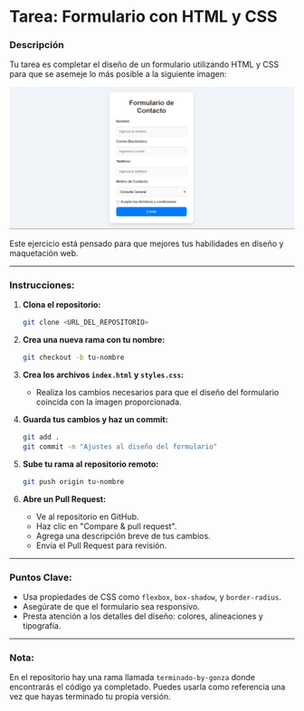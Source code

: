 ﻿# **Tarea: Formulario con HTML y CSS**

### **Descripción**
Tu tarea es completar el diseño de un formulario utilizando HTML y CSS para que se asemeje lo más posible a la siguiente imagen:

![Formulario de referencia](./form.png)

Este ejercicio está pensado para que mejores tus habilidades en diseño y maquetación web.

---

### **Instrucciones:**

1. **Clona el repositorio:**
   ```bash
   git clone <URL_DEL_REPOSITORIO>
   ```

2. **Crea una nueva rama con tu nombre:**
   ```bash
   git checkout -b tu-nombre
   ```

3. **Crea los archivos `index.html` y `styles.css`:**
   - Realiza los cambios necesarios para que el diseño del formulario coincida con la imagen proporcionada.

4. **Guarda tus cambios y haz un commit:**
   ```bash
   git add .
   git commit -m "Ajustes al diseño del formulario"
   ```

5. **Sube tu rama al repositorio remoto:**
   ```bash
   git push origin tu-nombre
   ```

6. **Abre un Pull Request:**
   - Ve al repositorio en GitHub.
   - Haz clic en "Compare & pull request".
   - Agrega una descripción breve de tus cambios.
   - Envía el Pull Request para revisión.

---

### **Puntos Clave:**
- Usa propiedades de CSS como `flexbox`, `box-shadow`, y `border-radius`.
- Asegúrate de que el formulario sea responsivo.
- Presta atención a los detalles del diseño: colores, alineaciones y tipografía.

---

### **Nota:**
En el repositorio hay una rama llamada `terminado-by-gonza` donde encontrarás el código ya completado. Puedes usarla como referencia una vez que hayas terminado tu propia versión.

